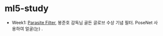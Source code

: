 # ml5-study

- Week1: [Parasite Filter](https://eunjs71.github.io/ml5.js-study/ParasiteFilter/), 봉준호 감독님 골든 글로브 수상 기념 필터. PoseNet 사용하여 얼굴(눈) .
